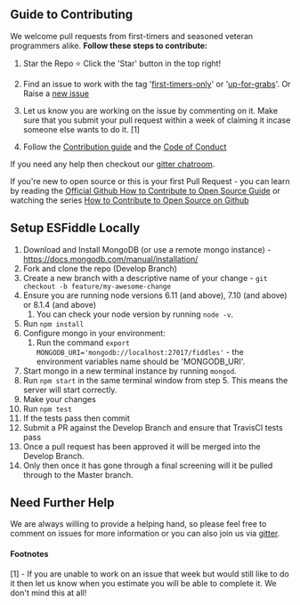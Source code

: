 ## Guide to Contributing

We welcome pull requests from first-timers and seasoned veteran programmers alike.
**Follow these steps to contribute:**

1. Star the Repo :star: Click the 'Star' button in the top right!

2. Find an issue to work with the tag '[first-timers-only](https://github.com/esfiddle/esfiddle/labels/first-timers-only)' or '[up-for-grabs](https://github.com/esfiddle/esfiddle/labels/up-for-grabs)'. Or Raise a [new issue](https://github.com/esfiddle/esfiddle/issues/new)

3. Let us know you are working on the issue by commenting on it. Make sure that you submit your pull request within a week of claiming it incase someone else wants to do it. [1]

4. Follow the [Contribution guide](CONTRIBUTE.md) and the [Code of Conduct](CODE_OF_CONDUCT.md)

If you need any help then checkout our [gitter chatroom](https://gitter.im/esfiddle/Lobby).

If you're new to open source or this is your first Pull Request - you can learn by reading the [Official Github How to Contribute to Open Source Guide](https://opensource.guide/how-to-contribute/) or watching the series [How to Contribute to Open Source on Github](https://egghead.io/courses/how-to-contribute-to-an-open-source-project-on-github)


## Setup ESFiddle Locally
1. Download and Install MongoDB (or use a remote mongo instance) - https://docs.mongodb.com/manual/installation/
2. Fork and clone the repo (Develop Branch)
3. Create a new branch with a descriptive name of your change - `git checkout -b feature/my-awesome-change`
4. Ensure you are running node versions 6.11 (and above), 7.10 (and above) or 8.1.4 (and above)
	1. You can check your node version by running `node -v`.
5. Run `npm install`
6. Configure mongo in your environment:
    1. Run the command `export MONGODB_URI='mongodb://localhost:27017/fiddles'` - the environment variables name should be 'MONGODB_URI'.
7. Start mongo in a new terminal instance by running `mongod`.
8. Run `npm start` in the same terminal window from step 5. This means the server will start correctly.
9. Make your changes
10. Run `npm test`
11. If the tests pass then commit
12. Submit a PR against the Develop Branch and ensure that TravisCI tests pass
13. Once a pull request has been approved it will be merged into the Develop Branch.
14. Only then once it has gone through a final screening will it be pulled through to the Master branch.


## Need Further Help

We are always willing to provide a helping hand, so please feel free to comment on issues for more information or you can also join us via [gitter](https://gitter.im/esfiddle/Lobby).

#### Footnotes
[1] - If you are unable to work on an issue that week but would still like to do it then let us know when you estimate you will be able to complete it. We don't mind this at all!
